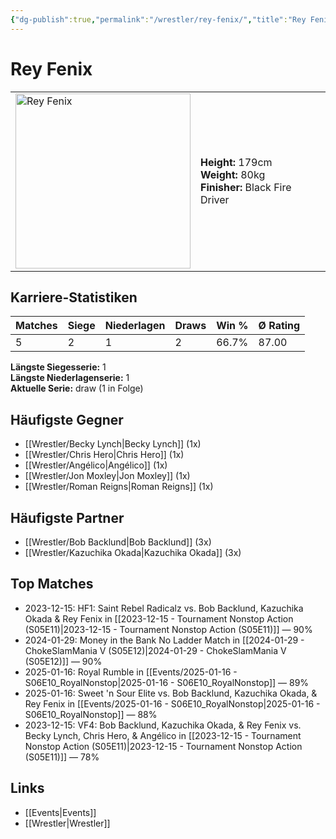 ```yaml
---
{"dg-publish":true,"permalink":"/wrestler/rey-fenix/","title":"Rey Fenix","tags":["wrestler"],"noteIcon":""}
---
```



# Rey Fenix

<table>
        <tr>
        <td><img src="/z_Images/Rey_Fenix.png" width="280" alt="Rey Fenix"></td>
        <td>
        <b>Height:</b> 179cm<br>
        <b>Weight:</b> 80kg<br>
        <b>Finisher:</b> Black Fire Driver<br>
        </td>
        </tr>
        </table>
        
## Karriere-Statistiken

| Matches | Siege | Niederlagen | Draws | Win % | Ø Rating |
|---------|-------|-------------|-------|-------|-----------|
| 5 | 2 | 1 | 2 | 66.7% | 87.00 |

**Längste Siegesserie:** 1<br>**Längste Niederlagenserie:** 1<br>**Aktuelle Serie:** draw (1 in Folge)


## Häufigste Gegner
- [[Wrestler/Becky Lynch\|Becky Lynch]] (1x)
- [[Wrestler/Chris Hero\|Chris Hero]] (1x)
- [[Wrestler/Angélico\|Angélico]] (1x)
- [[Wrestler/Jon Moxley\|Jon Moxley]] (1x)
- [[Wrestler/Roman Reigns\|Roman Reigns]] (1x)

## Häufigste Partner
- [[Wrestler/Bob Backlund\|Bob Backlund]] (3x)
- [[Wrestler/Kazuchika Okada\|Kazuchika Okada]] (3x)

## Top Matches
- 2023-12-15: HF1: Saint Rebel Radicalz vs. Bob Backlund, Kazuchika Okada & Rey Fenix in [[2023-12-15 - Tournament Nonstop Action (S05E11)\|2023-12-15 - Tournament Nonstop Action (S05E11)]] — 90%
- 2024-01-29: Money in the Bank No Ladder Match in [[2024-01-29 - ChokeSlamMania V (S05E12)\|2024-01-29 - ChokeSlamMania V (S05E12)]] — 90%
- 2025-01-16: Royal Rumble in [[Events/2025-01-16 - S06E10_RoyalNonstop\|2025-01-16 - S06E10_RoyalNonstop]] — 89%
- 2025-01-16: Sweet 'n Sour Elite vs. Bob Backlund, Kazuchika Okada, & Rey Fenix in [[Events/2025-01-16 - S06E10_RoyalNonstop\|2025-01-16 - S06E10_RoyalNonstop]] — 88%
- 2023-12-15: VF4: Bob Backlund, Kazuchika Okada, & Rey Fenix vs. Becky Lynch, Chris Hero, & Angélico in [[2023-12-15 - Tournament Nonstop Action (S05E11)\|2023-12-15 - Tournament Nonstop Action (S05E11)]] — 78%

## Links
- [[Events\|Events]]
- [[Wrestler\|Wrestler]]
